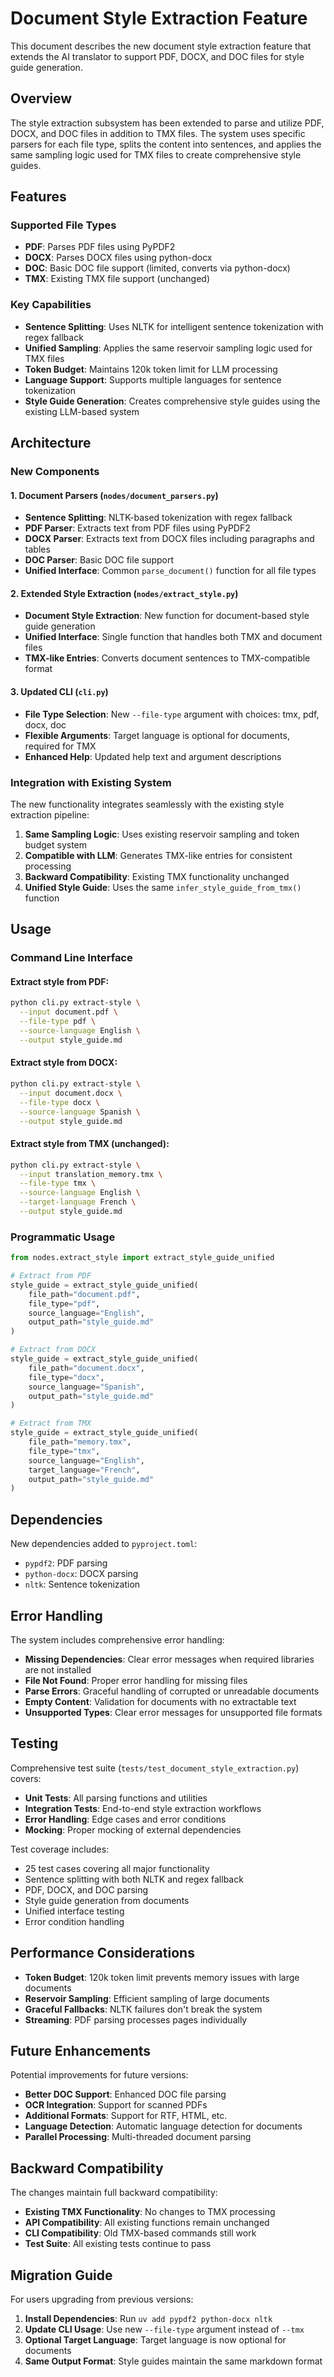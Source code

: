 # Document Style Extraction Feature

This document describes the new document style extraction feature that extends the AI translator to support PDF, DOCX, and DOC files for style guide generation.

## Overview

The style extraction subsystem has been extended to parse and utilize PDF, DOCX, and DOC files in addition to TMX files. The system uses specific parsers for each file type, splits the content into sentences, and applies the same sampling logic used for TMX files to create comprehensive style guides.

## Features

### Supported File Types
- **PDF**: Parses PDF files using PyPDF2
- **DOCX**: Parses DOCX files using python-docx
- **DOC**: Basic DOC file support (limited, converts via python-docx)
- **TMX**: Existing TMX file support (unchanged)

### Key Capabilities
- **Sentence Splitting**: Uses NLTK for intelligent sentence tokenization with regex fallback
- **Unified Sampling**: Applies the same reservoir sampling logic used for TMX files
- **Token Budget**: Maintains 120k token limit for LLM processing
- **Language Support**: Supports multiple languages for sentence tokenization
- **Style Guide Generation**: Creates comprehensive style guides using the existing LLM-based system

## Architecture

### New Components

#### 1. Document Parsers (`nodes/document_parsers.py`)
- **Sentence Splitting**: NLTK-based tokenization with regex fallback
- **PDF Parser**: Extracts text from PDF files using PyPDF2
- **DOCX Parser**: Extracts text from DOCX files including paragraphs and tables
- **DOC Parser**: Basic DOC file support
- **Unified Interface**: Common `parse_document()` function for all file types

#### 2. Extended Style Extraction (`nodes/extract_style.py`)
- **Document Style Extraction**: New function for document-based style guide generation
- **Unified Interface**: Single function that handles both TMX and document files
- **TMX-like Entries**: Converts document sentences to TMX-compatible format

#### 3. Updated CLI (`cli.py`)
- **File Type Selection**: New `--file-type` argument with choices: tmx, pdf, docx, doc
- **Flexible Arguments**: Target language is optional for documents, required for TMX
- **Enhanced Help**: Updated help text and argument descriptions

### Integration with Existing System

The new functionality integrates seamlessly with the existing style extraction pipeline:

1. **Same Sampling Logic**: Uses existing reservoir sampling and token budget system
2. **Compatible with LLM**: Generates TMX-like entries for consistent processing
3. **Backward Compatibility**: Existing TMX functionality unchanged
4. **Unified Style Guide**: Uses the same `infer_style_guide_from_tmx()` function

## Usage

### Command Line Interface

#### Extract style from PDF:
```bash
python cli.py extract-style \
  --input document.pdf \
  --file-type pdf \
  --source-language English \
  --output style_guide.md
```

#### Extract style from DOCX:
```bash
python cli.py extract-style \
  --input document.docx \
  --file-type docx \
  --source-language Spanish \
  --output style_guide.md
```

#### Extract style from TMX (unchanged):
```bash
python cli.py extract-style \
  --input translation_memory.tmx \
  --file-type tmx \
  --source-language English \
  --target-language French \
  --output style_guide.md
```

### Programmatic Usage

```python
from nodes.extract_style import extract_style_guide_unified

# Extract from PDF
style_guide = extract_style_guide_unified(
    file_path="document.pdf",
    file_type="pdf",
    source_language="English",
    output_path="style_guide.md"
)

# Extract from DOCX
style_guide = extract_style_guide_unified(
    file_path="document.docx",
    file_type="docx",
    source_language="Spanish",
    output_path="style_guide.md"
)

# Extract from TMX
style_guide = extract_style_guide_unified(
    file_path="memory.tmx",
    file_type="tmx",
    source_language="English",
    target_language="French",
    output_path="style_guide.md"
)
```

## Dependencies

New dependencies added to `pyproject.toml`:
- `pypdf2`: PDF parsing
- `python-docx`: DOCX parsing
- `nltk`: Sentence tokenization

## Error Handling

The system includes comprehensive error handling:
- **Missing Dependencies**: Clear error messages when required libraries are not installed
- **File Not Found**: Proper error handling for missing files
- **Parse Errors**: Graceful handling of corrupted or unreadable documents
- **Empty Content**: Validation for documents with no extractable text
- **Unsupported Types**: Clear error messages for unsupported file formats

## Testing

Comprehensive test suite (`tests/test_document_style_extraction.py`) covers:
- **Unit Tests**: All parsing functions and utilities
- **Integration Tests**: End-to-end style extraction workflows
- **Error Handling**: Edge cases and error conditions
- **Mocking**: Proper mocking of external dependencies

Test coverage includes:
- 25 test cases covering all major functionality
- Sentence splitting with both NLTK and regex fallback
- PDF, DOCX, and DOC parsing
- Style guide generation from documents
- Unified interface testing
- Error condition handling

## Performance Considerations

- **Token Budget**: 120k token limit prevents memory issues with large documents
- **Reservoir Sampling**: Efficient sampling of large documents
- **Graceful Fallbacks**: NLTK failures don't break the system
- **Streaming**: PDF parsing processes pages individually

## Future Enhancements

Potential improvements for future versions:
- **Better DOC Support**: Enhanced DOC file parsing
- **OCR Integration**: Support for scanned PDFs
- **Additional Formats**: Support for RTF, HTML, etc.
- **Language Detection**: Automatic language detection for documents
- **Parallel Processing**: Multi-threaded document parsing

## Backward Compatibility

The changes maintain full backward compatibility:
- **Existing TMX Functionality**: No changes to TMX processing
- **API Compatibility**: All existing functions remain unchanged
- **CLI Compatibility**: Old TMX-based commands still work
- **Test Suite**: All existing tests continue to pass

## Migration Guide

For users upgrading from previous versions:

1. **Install Dependencies**: Run `uv add pypdf2 python-docx nltk`
2. **Update CLI Usage**: Use new `--file-type` argument instead of `--tmx`
3. **Optional Target Language**: Target language is now optional for documents
4. **Same Output Format**: Style guides maintain the same markdown format